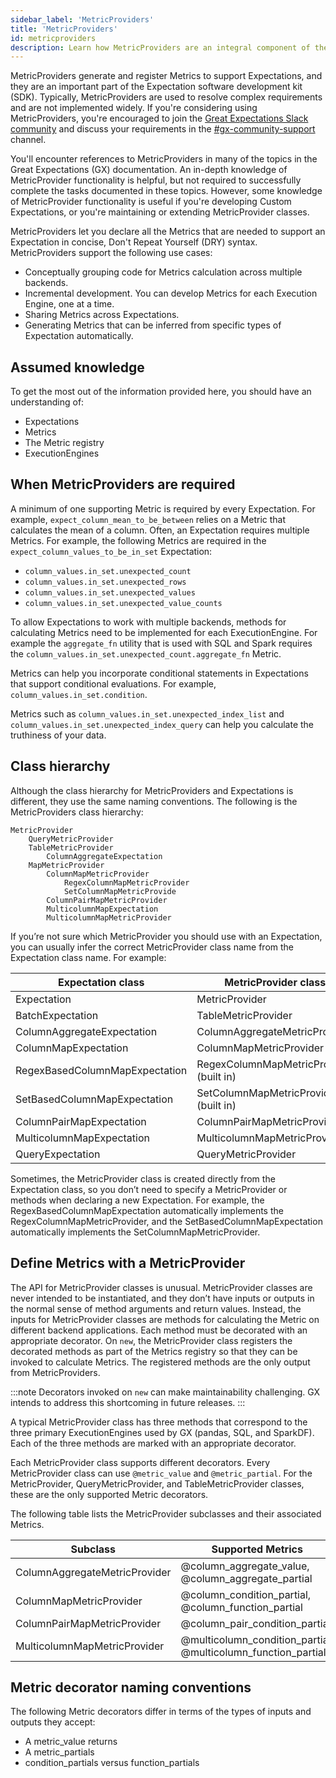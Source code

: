 ```yaml
---
sidebar_label: 'MetricProviders'
title: 'MetricProviders'
id: metricproviders
description: Learn how MetricProviders are an integral component of the Expectation software development kit (SDK).
---
```


MetricProviders generate and register Metrics to support Expectations, and they are an important part of the Expectation software development kit (SDK). Typically, MetricProviders are used to resolve complex requirements and are not implemented widely. If you're considering using MetricProviders, you're encouraged to join the [Great Expectations Slack community](https://greatexpectations.io/slack) and discuss your requirements in the [#gx-community-support](https://greatexpectationstalk.slack.com/archives/CUTCNHN82) channel.

You'll encounter references to MetricProviders in many of the topics in the Great Expectations (GX) documentation. An in-depth knowledge of MetricProvider functionality is helpful, but not required to successfully complete the tasks documented in these topics. However, some knowledge of MetricProvider functionality is useful if you're developing Custom Expectations, or you're maintaining or extending MetricProvider classes.

MetricProviders let you declare all the Metrics that are needed to support an Expectation in concise, Don't Repeat Yourself (DRY) syntax. MetricProviders support the following use cases:

- Conceptually grouping code for Metrics calculation across multiple backends.
- Incremental development. You can develop Metrics for each Execution Engine, one at a time.
- Sharing Metrics across Expectations.
- Generating Metrics that can be inferred from specific types of Expectation automatically.

## Assumed knowledge

To get the most out of the information provided here, you should have an understanding of:

- Expectations
- Metrics
- The Metric registry
- ExecutionEngines

## When MetricProviders are required

A minimum of one supporting Metric is required by every Expectation. For example, `expect_column_mean_to_be_between` relies on a Metric that calculates the mean of a column. Often, an Expectation requires multiple Metrics. For example, the following Metrics are required in the `expect_column_values_to_be_in_set` Expectation:

- `column_values.in_set.unexpected_count`
- `column_values.in_set.unexpected_rows`
- `column_values.in_set.unexpected_values`
- `column_values.in_set.unexpected_value_counts`

To allow Expectations to work with multiple backends, methods for calculating Metrics need to be implemented for each ExecutionEngine. For example the `aggregate_fn` utility that is used with SQL and Spark requires the `column_values.in_set.unexpected_count.aggregate_fn` Metric. 

Metrics can help you incorporate conditional statements in Expectations that support conditional evaluations. For example, `column_values.in_set.condition`.

Metrics such as `column_values.in_set.unexpected_index_list` and `column_values.in_set.unexpected_index_query` can help you calculate the truthiness of your data.

## Class hierarchy

Although the class hierarchy for MetricProviders and Expectations is different, they use the same naming conventions. The following is the MetricProviders class hierarchy:

```text
MetricProvider
    QueryMetricProvider
    TableMetricProvider
        ColumnAggregateExpectation
    MapMetricProvider
        ColumnMapMetricProvider
            RegexColumnMapMetricProvider
            SetColumnMapMetricProvide
        ColumnPairMapMetricProvider
        MulticolumnMapExpectation
        MulticolumnMapMetricProvider
```

If you’re not sure which MetricProvider you should use with an Expectation, you can usually infer the correct MetricProvider class name from the Expectation class name. For example:

| Expectation class                 | MetricProvider class                    |
| --------------------------------- | --------------------------------------- |
| Expectation                       | MetricProvider                          |
| BatchExpectation                  | TableMetricProvider                     |
| ColumnAggregateExpectation        | ColumnAggregateMetricProvider           |
| ColumnMapExpectation              | ColumnMapMetricProvider                 |
| RegexBasedColumnMapExpectation    | RegexColumnMapMetricProvider (built in) |
| SetBasedColumnMapExpectation      | SetColumnMapMetricProvider (built in)   |
| ColumnPairMapExpectation          | ColumnPairMapMetricProvider             |
| MulticolumnMapExpectation         | MulticolumnMapMetricProvider            |
| QueryExpectation                  | QueryMetricProvider                     |


Sometimes, the MetricProvider class is created directly from the Expectation class, so you don’t need to specify a MetricProvider or methods when declaring a new Expectation. For example, the RegexBasedColumnMapExpectation automatically implements the RegexColumnMapMetricProvider, and the SetBasedColumnMapExpectation automatically implements the SetColumnMapMetricProvider.

## Define Metrics with a MetricProvider

The API for MetricProvider classes is unusual. MetricProvider classes are never intended to be instantiated, and they don’t have inputs or outputs in the normal sense of method arguments and return values. Instead, the inputs for MetricProvider classes are methods for calculating the Metric on different backend applications. Each method must be decorated with an appropriate decorator. On `new`, the MetricProvider class registers the decorated methods as part of the Metrics registry so that they can be invoked to calculate Metrics. The registered methods are the only output from MetricProviders.

:::note
Decorators invoked on `new` can make maintainability challenging. GX intends to address this shortcoming in future releases.
:::

A typical MetricProvider class has three methods that correspond to the three primary ExecutionEngines used by GX (pandas, SQL, and SparkDF). Each of the three methods are marked with an appropriate decorator.

Each MetricProvider class supports different decorators. Every MetricProvider class can use `@metric_value` and `@metric_partial`. For the MetricProvider, QueryMetricProvider, and TableMetricProvider classes, these are the only supported Metric decorators.

The following table lists the MetricProvider subclasses and their associated Metrics.

| Subclass                          | Supported Metrics                                              |
| --------------------------------- | ---------------------------------------------------------------|
| ColumnAggregateMetricProvider     | @column_aggregate_value, @column_aggregate_partial             |
| ColumnMapMetricProvider           | @column_condition_partial, @column_function_partial            |
| ColumnPairMapMetricProvider       | @column_pair_condition_partial                                 |
| MulticolumnMapMetricProvider      | @multicolumn_condition_partial, @multicolumn_function_partial  |

## Metric decorator naming conventions

The following Metric decorators differ in terms of the types of inputs and outputs they accept:

- A metric_value returns
- A metric_partials
- condition_partials versus function_partials
